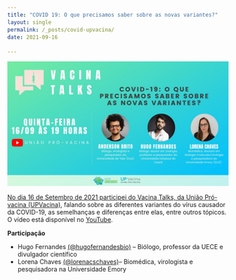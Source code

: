 ```yaml
---
title: "COVID 19: O que precisamos saber sobre as novas variantes?"
layout: single
permalink: /_posts/covid-upvacina/
date: 2021-09-16

---
```


<a href="https://andersonbrito.github.io/_posts/covid-jn3/"><img src="/assets/images/cover-upvacina.jpg" width="700">

No dia 16 de Setembro de 2021 participei do Vacina Talks, da União Pró-vacina [(UPVacina)](https://sites.usp.br/iearp/uniao-pro-vacina/), falando sobre as diferentes variantes do vírus causador da COVID-19, as semelhanças e diferenças entre elas, entre outros tópicos.  O vídeo está disponível no [YouTube](https://www.youtube.com/watch?v=PuaV3Zj7pNE).


**Participação**

- Hugo Fernandes [(@hugofernandesbio)](https://www.twitter.com/hugofernandesbio)  – Biólogo, professor da UECE e divulgador científico
- Lorena Chaves [(@lorenacschaves)](https://www.twitter.com/lorenacschaves)– Biomédica, virologista e pesquisadora na Universidade Emory
